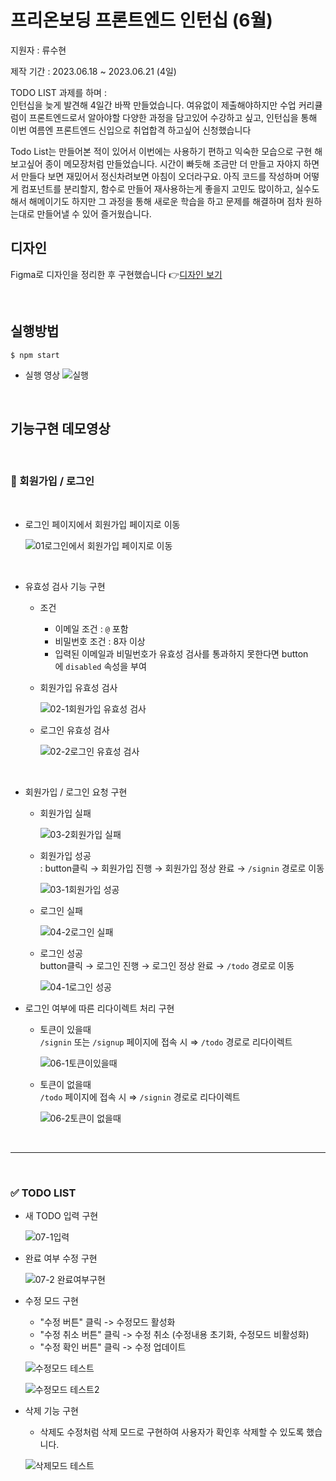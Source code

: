 # 프리온보딩 프론트엔드 인턴십 (6월)

지원자 : 류수현

제작 기간 : 2023.06.18 ~ 2023.06.21 (4일)

TODO LIST 과제를 하며 : 
<br>인턴십을 늦게 발견해 4일간 바짝 만들었습니다. 여유없이 제출해야하지만 수업 커리큘럼이 프론트엔드로서 알아야할 다양한 과정을 담고있어 수강하고 싶고, 인턴십을 통해 이번 여름엔 프론트엔드 신입으로 취업합격 하고싶어 신청했습니다

Todo List는 만들어본 적이 있어서 이번에는 사용하기 편하고 익숙한 모습으로 구현 해보고싶어 종이 메모장처럼 만들었습니다. 시간이 빠듯해 조금만 더 만들고 자야지 하면서 만들다 보면 재밌어서 정신차려보면 아침이 오더라구요. 아직 코드를 작성하며 어떻게 컴포넌트를 분리할지, 함수로 만들어 재사용하는게 좋을지 고민도 많이하고, 실수도 해서 해메이기도 하지만 그 과정을 통해 새로운 학습을 하고 문제를 해결하며 점차 원하는대로 만들어낼 수 있어 즐거웠습니다.

## 디자인

Figma로 디자인을 정리한 후 구현했습니다
 👉[디자인 보기](https://www.figma.com/file/X9dSzejU8tlSRuNXYt4yPG/6%EC%9B%94-%ED%94%84%EB%A6%AC%EC%98%A8%EB%B3%B4%EB%94%A9?type=design&node-id=12%3A1030&t=44NaOT4ur7flB0RG-1)

<br>

## 실행방법
```
$ npm start
```
- 실행 영상
    ![실행](https://github.com/Ryusoo-h/wanted-pre-onboarding-frontend/assets/67295471/1dae3811-f8e1-4e06-a708-12532349a3c0)

<br>

## 기능구현 데모영상

<br>

### 👥 회원가입 / 로그인

<br>

- 로그인 페이지에서 회원가입 페이지로 이동

    ![01로그인에서 회원가입 페이지로 이동](https://github.com/Ryusoo-h/wanted-pre-onboarding-frontend/assets/67295471/5d627a1f-ade8-46dc-90a8-1b19215dd0e7)

<br>

- 유효성 검사 기능 구현

    - 조건
        - 이메일 조건 : `@` 포함
        - 비밀번호 조건 : 8자 이상
        - 입력된 이메일과 비밀번호가 유효성 검사를 통과하지 못한다면 button에 `disabled` 속성을 부여

    - 회원가입 유효성 검사

        ![02-1회원가입 유효성 검사](https://github.com/Ryusoo-h/wanted-pre-onboarding-frontend/assets/67295471/00683a5d-9d0d-452b-b128-e3e30b5544ac)

    - 로그인 유효성 검사

        ![02-2로그인 유효성 검사](https://github.com/Ryusoo-h/wanted-pre-onboarding-frontend/assets/67295471/987f82de-8cb4-456c-aa33-eb56faf9509e)

<br>

- 회원가입 / 로그인 요청 구현

    - 회원가입 실패

        ![03-2회원가입 실패](https://github.com/Ryusoo-h/wanted-pre-onboarding-frontend/assets/67295471/cb631d5e-f8e8-48eb-a54e-d4a008502856)

    - 회원가입 성공
    <br> : button클릭 → 회원가입 진행 → 회원가입 정상 완료 → `/signin` 경로로 이동

        ![03-1회원가입 성공](https://github.com/Ryusoo-h/wanted-pre-onboarding-frontend/assets/67295471/ee29c8f6-73f5-400f-bf5d-e08f06f37c8b)
    
    - 로그인 실패

        ![04-2로그인 실패](https://github.com/Ryusoo-h/wanted-pre-onboarding-frontend/assets/67295471/2b9d808b-c076-4bd3-9943-f5ecbe32c58d)

    - 로그인 성공
    <br> button클릭 → 로그인 진행 → 로그인 정상 완료 → `/todo` 경로로 이동

        ![04-1로그인 성공](https://github.com/Ryusoo-h/wanted-pre-onboarding-frontend/assets/67295471/bdbb347d-afd0-488a-9b59-362b22bb5a79)

- 로그인 여부에 따른 리다이렉트 처리 구현
    
    - 토큰이 있을때
    <br>`/signin` 또는 `/signup` 페이지에 접속 시 ⇒ `/todo` 경로로 리다이렉트

        ![06-1토큰이있을때](https://github.com/Ryusoo-h/wanted-pre-onboarding-frontend/assets/67295471/c6b4a361-416c-42b7-804e-237aa581b8cf)
    
    - 토큰이 없을때
    <br>`/todo` 페이지에 접속 시 ⇒ `/signin` 경로로 리다이렉트

        ![06-2토큰이 없을때](https://github.com/Ryusoo-h/wanted-pre-onboarding-frontend/assets/67295471/64388673-2ac7-4e65-b4bd-afb95c20df33)

<br>
<hr>
<br>

### ✅ TODO LIST

- 새 TODO 입력 구현

    ![07-1입력](https://github.com/Ryusoo-h/wanted-pre-onboarding-frontend/assets/67295471/c71e3938-b490-46fd-85f3-4b7fe2b2e48c)

- 완료 여부 수정 구현

    ![07-2 완료여부구현](https://github.com/Ryusoo-h/wanted-pre-onboarding-frontend/assets/67295471/a964336c-5b6c-4fe2-9bfd-e74ad96eb69d)

- 수정 모드 구현
    - "수정 버튼" 클릭 -> 수정모드 활성화
    - "수정 취소 버튼" 클릭 -> 수정 취소 (수정내용 초기화, 수정모드 비활성화)
    - "수정 확인 버튼" 클릭 -> 수정 업데이트
    
    ![수정모드 테스트](https://github.com/Ryusoo-h/wanted-pre-onboarding-frontend/assets/67295471/a6956d57-4b56-4488-9670-ff82ed2ec9b9)
    
    ![수정모드 테스트2](https://github.com/Ryusoo-h/wanted-pre-onboarding-frontend/assets/67295471/00320ce5-e878-4331-ac93-3fc7f19efe4c)

- 삭제 기능 구현
    - 삭제도 수정처럼 삭제 모드로 구현하여 사용자가 확인후 삭제할 수 있도록 했습니다.

    ![삭제모드 테스트](https://github.com/Ryusoo-h/wanted-pre-onboarding-frontend/assets/67295471/2b7f8928-0e73-4fc5-84bf-c807ad85fca5)

